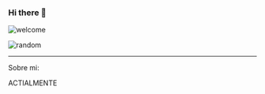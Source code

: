 ### Hi there 👋
![welcome](https://media.tenor.com/j5FqU7M2Qz0AAAAM/flaming-elmo.gif)

![random](https://37.media.tumblr.com/9dcdc7307fe669dc3def38b913697b87/tumblr_n4amnqDx4Y1tu005io1_500.gif)

---
Sobre mi:

ACTIALMENTE

<!--
**nnmauricio03/nnmauricio03** is a ✨ _special_ ✨ repository because its `README.md` (this file) appears on your GitHub profile.

Here are some ideas to get you started:

- 🔭 I’m currently working on ...
- 🌱 I’m currently learning ...
- 👯 I’m looking to collaborate on ...
- 🤔 I’m looking for help with ...
- 💬 Ask me about ...
- 📫 How to reach me: ...
- 😄 Pronouns: ...
- ⚡ Fun fact: ...
-->
